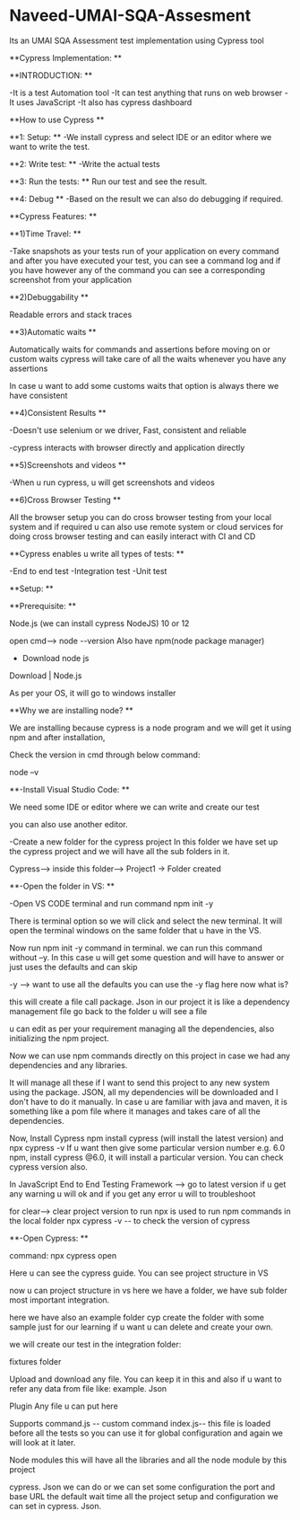 # Naveed-UMAI-SQA-Assesment
Its an UMAI SQA Assessment test implementation using Cypress tool

**Cypress Implementation: **

 

**INTRODUCTION: **

 

-It is a test Automation tool 
-It can test anything that runs on web browser 
-It uses JavaScript 
-It also has cypress dashboard 

 

**How to use Cypress **

 
**1: Setup: **
-We install cypress and select IDE or an editor where we want to write the test. 

**2: Write test: **
-Write the actual tests 

**3: Run the tests: **
Run our test and see the result. 

**4: Debug **
-Based on the result we can also do debugging if required. 

**Cypress Features: **

**1)Time Travel: **

 
-Take snapshots as your tests run of your application 
on every command and after you have executed your test, 
you can see a command log and if you have however any 
of the command you can see a corresponding screenshot 
from your application 

**2)Debuggability **

Readable errors and stack traces 

**3)Automatic waits **

Automatically waits for commands and assertions before moving on 
or custom waits cypress will take care of all the waits 
whenever you have any assertions 

In case u want to add some customs waits that option is always there we have 
consistent 

**4)Consistent Results **

-Doesn't use selenium or we driver, Fast, consistent and reliable 

-cypress interacts with browser directly and application directly 

**5)Screenshots and videos **

 
-When u run cypress, u will get screenshots and videos 

**6)Cross Browser Testing **

All the browser setup you can do cross browser testing from your local system and if required u can also use remote system or cloud services for doing cross browser testing and can easily interact with CI and CD 

**Cypress enables u write all types of tests: **

-End to end test 
-Integration test 
-Unit test 

 

**Setup: **

 

**Prerequisite: **

 
Node.js (we can install cypress NodeJS) 
10 or 12 

open cmd--> node --version 
Also have npm(node package manager) 

 

- Download node js 

Download | Node.js  

 
As per your OS, it will go to windows installer 

 

**Why we are installing node? **

We are installing because cypress is a node program and we will get it using npm 
and after installation, 

Check the version in cmd through below command: 

node –v 

 

**-Install Visual Studio Code: **

 
We need some IDE or editor where we can write and create our test 

you can also use another editor. 

 

-Create a new folder for the cypress project 
In this folder we have set up the cypress project and we will have all the sub folders in it. 

Cypress--> inside this folder--> Project1 -> Folder created 

 
**-Open the folder in VS: **

 

-Open VS CODE terminal and run command npm init -y 

There is terminal option so we will click and select the new terminal. It will open the terminal 
windows on the same folder that u have in the VS. 

Now run npm init -y command in terminal. 
we can run this command without –y. In this case u will get some question and will have to answer or just uses the defaults and can skip 

-y --> want to use all the defaults you can use the -y flag here 
now what is? 

this will create a file call package. Json in our project 
it is like a dependency management file 
go back to the folder u will see a file 

u can edit as per your requirement managing all the dependencies, also initializing the npm project. 

Now we can use npm commands directly on this project in case we had any dependencies and any libraries. 

 
It will manage all these if I want to send this project to any new system using the package. JSON, all my dependencies will be downloaded and I don't have to do it manually. 
In case u are familiar with java and maven, it is something like a pom file where it manages and takes care of all the dependencies. 

 

Now, Install Cypress npm install cypress (will install the latest version) and npx cypress -v 
If u want then give some particular version number e.g.  6.0 npm, install cypress @6.0, it will install a particular version. You can check cypress version also. 

In JavaScript End to End Testing Framework --> go to latest version 
if u get any warning u will ok and if you get any error u will to 
troubleshoot 

for clear--> clear project 
version to run 
npx is used to run npm commands in the local folder 
npx cypress -v -- to check the version of cypress 

 

**-Open Cypress: **

 
command: npx cypress open 

Here u can see the cypress guide. You can see project structure in VS 

now u can project structure in vs 
here we have a folder, we have sub folder most important integration. 

here we have also an example folder 
cyp create the folder with some sample just for our learning if u want u can delete and create your own. 

we will create our test in the integration folder: 

fixtures folder 

Upload and download any file. You can keep it in this and also if u want to refer any data from file like: 
example. Json 

Plugin 
Any file u can put here 

Supports 
command.js -- custom command 
index.js-- this file is loaded before all the tests so 
you can use it for global configuration and again we will look at it 
later. 

Node modules 
this will have all the libraries and all the node module by this project 

cypress. Json 
we can do or we can set some configuration the port and base URL the default wait time 
all the project setup and configuration we can set in cypress. Json. 

 

 
